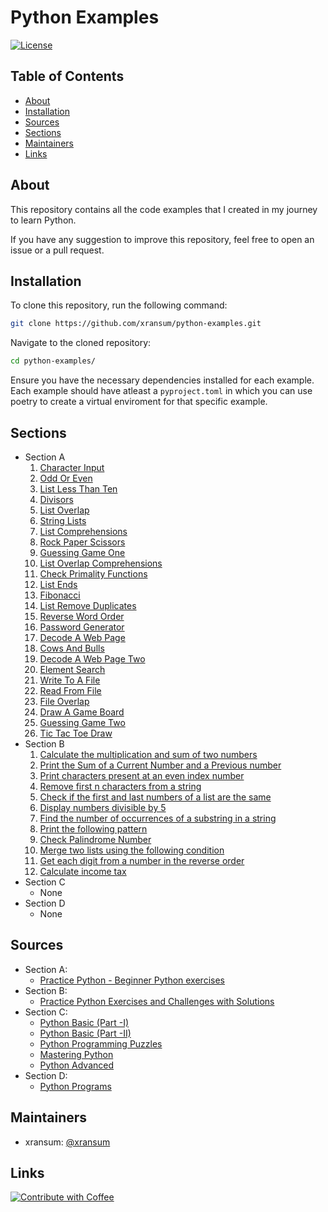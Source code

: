 # Python Examples

[![License](https://img.shields.io/badge/License-MIT-blue.svg)](LICENSE)

<!-- omit in toc -->
## Table of Contents
- [About](#about)
- [Installation](#installation)
- [Sources](#sources)
- [Sections](#sections)
- [Maintainers](#maintainers)
- [Links](#links)

## About

This repository contains all the code examples that I created in my journey to learn Python.

If you have any suggestion to improve this repository, feel free to open an issue or a pull request.

## Installation

To clone this repository, run the following command:

```bash
git clone https://github.com/xransum/python-examples.git
```

Navigate to the cloned repository:

```bash
cd python-examples/
```

Ensure you have the necessary dependencies installed for each example. Each example should have atleast a `pyproject.toml` in which you can use poetry to create a virtual enviroment for that specific example.

## Sections

- Section A
   1. [Character Input](/section_a/01_char_input/main.py)
   2. [Odd Or Even](/section_a/02_odd_even/main.py)
   3. [List Less Than Ten](/section_a/03_list_less_than_10/main.py)
   4. [Divisors](/section_a/04_divisors/main.py)
   5. [List Overlap](/section_a/05_list_overlap/main.py)
   6. [String Lists](/section_a/06_string_lists/main.py)
   7. [List Comprehensions](/section_a/07_list_comprehensions/main.py)
   8. [Rock Paper Scissors](/section_a/08_rock_paper_scissors/main.py)
   9. [Guessing Game One](/section_a/09_guessing_game_one/main.py)
   10. [List Overlap Comprehensions](/section_a/10_list_overlap_comprehensions/main.py)
   11. [Check Primality Functions](/section_a/11_check_primality_functions/main.py)
   12. [List Ends](/section_a/12_list_ends/main.py)
   13. [Fibonacci](/section_a/13_fibonacci/main.py)
   14. [List Remove Duplicates](/section_a/14_list_remove_duplicates/main.py)
   15. [Reverse Word Order](/section_a/15_reverse_word_order/main.py)
   16. [Password Generator](/section_a/16_password_generator/main.py)
   17. [Decode A Web Page](/section_a/17_decode_a_web_page/main.py)
   18. [Cows And Bulls](/section_a/18_cows_and_bulls/main.py)
   19. [Decode A Web Page Two](/section_a/19_decode_a_web_page_two/main.py)
   20. [Element Search](/section_a/20_element_search/main.py)
   21. [Write To A File](/section_a/21_write_to_a_file/main.py)
   22. [Read From File](/section_a/22_read_from_file/main.py)
   23. [File Overlap](/section_a/23_file_overlap/main.py)
   24. [Draw A Game Board](/section_a/24_draw_a_game_board/main.py)
   25. [Guessing Game Two](/section_a/25_guessing_game_two/main.py)
   26. [Tic Tac Toe Draw](/section_a/26_tic_tac_toe_draw/main.py)
- Section B
   1. [Calculate the multiplication and sum of two numbers](/section_b/01_calculate_the_multiplication_and_sum_of_two_numbers/main.py)
   2. [Print the Sum of a Current Number and a Previous number](/section_b/02_print_the_sum_of_a_current_number_and_a_previous_number/main.py)
   3. [Print characters present at an even index number](/section_b/03_print_characters_present_at_an_even_index_number/main.py)
   4. [Remove first n characters from a string](/section_b/04_remove_first_n_characters_from_a_string/main.py)
   5. [Check if the first and last numbers of a list are the same](/section_b/05_check_if_the_first_and_last_numbers_of_a_list_are_the_same/main.py)
   6. [Display numbers divisible by 5](/section_b/06_display_numbers_divisible_by_5/main.py)
   7. [Find the number of occurrences of a substring in a string](/section_b/07_find_the_number_of_occurrences_of_a_substring_in_a_string/main.py)
   8. [Print the following pattern](/section_b/08_print_the_following_pattern/main.py)
   9. [Check Palindrome Number](/section_b/09_check_palindrome_number/main.py)
   10. [Merge two lists using the following condition](/section_b/10_merge_two_lists_using_the_following_condition/main.py)
   11. [Get each digit from a number in the reverse order](/section_b/11_get_each_digit_from_a_number_in_the_reverse_order/main.py)
   12. [Calculate income tax](/section_b/12_calculate_income_tax/main.py)
- Section C
   - None
- Section D
   - None

## Sources

- Section A:
  - [Practice Python - Beginner Python exercises](https://www.practicepython.org/)
- Section B:
  - [Practice Python Exercises and Challenges with Solutions](https://pynative.com/python-exercises-with-solutions/)
- Section C:
  - [Python Basic (Part -I)](https://www.w3resource.com/python-exercises/python-basic-exercises.php)
  - [Python Basic (Part -II)](https://www.w3resource.com/python-exercises/basic/)
  - [Python Programming Puzzles](https://www.w3resource.com/python-exercises/puzzles/index.php)
  - [Mastering Python](https://www.w3resource.com/python-exercises/python_100_exercises_with_solutions.php)
  - [Python Advanced](https://www.w3resource.com/python-exercises/advanced/index.php)
- Section D:
  - [Python Programs](https://www.geeksforgeeks.org/python-programming-examples/)

## Maintainers

* xransum: [@xransum](https://github.com/xransum)

## Links

[![Contribute with Coffee](https://cdn.buymeacoffee.com/buttons/default-yellow.png)](https://www.buymeacoffee.com/kevinhaas)
